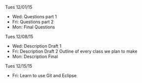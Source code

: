 Tues 12/01/15
- Wed: Questions part 1
- Fri: Questions part 2
- Mon: Final Questions

Tues 12/08/15
- Wed: Description Draft 1
- Fri: Description Draft 2 Outline of every class we plan to make
- Mon: Description Final

Tues 12/15/15
- Fri: Learn to use Git and Eclipse
